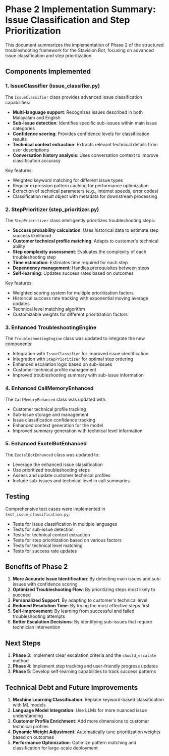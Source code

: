 # Phase 2 Implementation Summary: Issue Classification and Step Prioritization

This document summarizes the implementation of Phase 2 of the structured troubleshooting framework for the Stavision Bot, focusing on advanced issue classification and step prioritization.

## Components Implemented

### 1. IssueClassifier (issue_classifier.py)

The `IssueClassifier` class provides advanced issue classification capabilities:

- **Multi-language support**: Recognizes issues described in both Malayalam and English
- **Sub-issue detection**: Identifies specific sub-issues within main issue categories
- **Confidence scoring**: Provides confidence levels for classification results
- **Technical context extraction**: Extracts relevant technical details from user descriptions
- **Conversation history analysis**: Uses conversation context to improve classification accuracy

Key features:
- Weighted keyword matching for different issue types
- Regular expression pattern caching for performance optimization
- Extraction of technical parameters (e.g., internet speeds, error codes)
- Classification result object with metadata for downstream processing

### 2. StepPrioritizer (step_prioritizer.py)

The `StepPrioritizer` class intelligently prioritizes troubleshooting steps:

- **Success probability calculation**: Uses historical data to estimate step success likelihood
- **Customer technical profile matching**: Adapts to customer's technical ability
- **Step complexity assessment**: Evaluates the complexity of each troubleshooting step
- **Time estimation**: Estimates time required for each step
- **Dependency management**: Handles prerequisites between steps
- **Self-learning**: Updates success rates based on outcomes

Key features:
- Weighted scoring system for multiple prioritization factors
- Historical success rate tracking with exponential moving average updates
- Technical level matching algorithm
- Customizable weights for different prioritization factors

### 3. Enhanced TroubleshootingEngine

The `TroubleshootingEngine` class was updated to integrate the new components:

- Integration with `IssueClassifier` for improved issue identification
- Integration with `StepPrioritizer` for optimal step ordering
- Enhanced escalation logic based on sub-issues
- Customer technical profile management
- Improved troubleshooting summary with sub-issue information

### 4. Enhanced CallMemoryEnhanced

The `CallMemoryEnhanced` class was updated with:

- Customer technical profile tracking
- Sub-issue storage and management
- Issue classification confidence tracking
- Enhanced context generation for the model
- Improved summary generation with technical level information

### 5. Enhanced ExotelBotEnhanced

The `ExotelBotEnhanced` class was updated to:

- Leverage the enhanced issue classification
- Use prioritized troubleshooting steps
- Assess and update customer technical profiles
- Include sub-issues and technical level in call summaries

## Testing

Comprehensive test cases were implemented in `test_issue_classification.py`:

- Tests for issue classification in multiple languages
- Tests for sub-issue detection
- Tests for technical context extraction
- Tests for step prioritization based on various factors
- Tests for technical level matching
- Tests for success rate updates

## Benefits of Phase 2

1. **More Accurate Issue Identification**: By detecting main issues and sub-issues with confidence scoring
2. **Optimized Troubleshooting Flow**: By prioritizing steps most likely to succeed
3. **Personalized Support**: By adapting to customer's technical level
4. **Reduced Resolution Time**: By trying the most effective steps first
5. **Self-Improvement**: By learning from successful and failed troubleshooting attempts
6. **Better Escalation Decisions**: By identifying sub-issues that require technician intervention

## Next Steps

1. **Phase 3**: Implement clear escalation criteria and the `should_escalate` method
2. **Phase 4**: Implement step tracking and user-friendly progress updates
3. **Phase 5**: Develop self-learning capabilities to track success patterns

## Technical Debt and Future Improvements

1. **Machine Learning Classification**: Replace keyword-based classification with ML models
2. **Language Model Integration**: Use LLMs for more nuanced issue understanding
3. **Customer Profile Enrichment**: Add more dimensions to customer technical profiles
4. **Dynamic Weight Adjustment**: Automatically tune prioritization weights based on outcomes
5. **Performance Optimization**: Optimize pattern matching and classification for large-scale deployment 